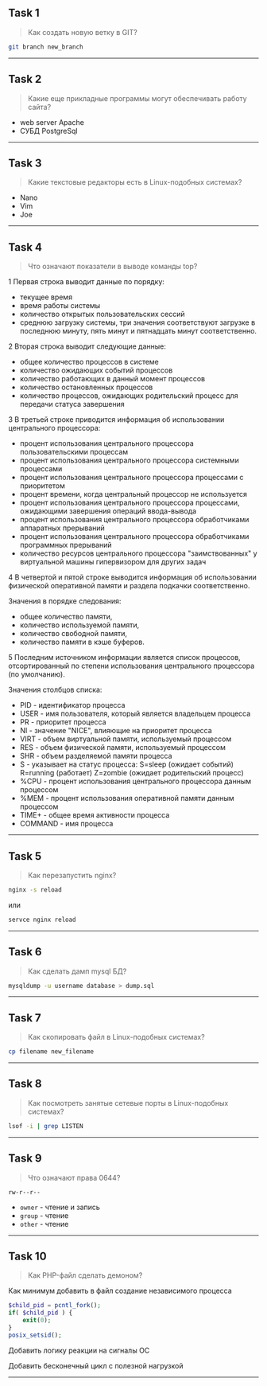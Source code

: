 ## Task 1
> Как создать новую ветку в GIT?

~~~bash
git branch new_branch
~~~

***

## Task 2
> Какие еще прикладные программы могут обеспечивать работу сайта?

* web server Apache
* СУБД PostgreSql

***

## Task 3
> Какие текстовые редакторы есть в Linux-подобных системах?

* Nano
* Vim
* Joe

***

## Task 4
> Что означают показатели в выводе команды top?

1 Первая строка выводит данные по порядку:
  * текущее время
  * время работы системы
  * количество открытых пользовательских сессий
  * среднюю загрузку системы, три значения соответствуют загрузке в последнюю минуту, пять минут и пятнадцать минут соответственно.

2 Вторая строка выводит следующие данные:
  * общее количество процессов в системе
  * количество ожидающих событий процессов
  * количество работающих в данный момент процессов
  * количество остановленных процессов
  * количество процессов, ожидающих родительский процесс для передачи статуса завершения

3 В третьей строке приводится информация об использовании центрального процессора:
  * процент использования центрального процессора пользовательскими процессам
  * процент использования центрального процессора системными процессами
  * процент использования центрального процессора процессами с приоритетом
  * процент времени, когда центральный процессор не используется
  * процент использования центрального процессора процессами, ожидающими завершения операций ввода-вывода
  * процент использования центрального процессора обработчиками аппаратных прерываний
  * процент использования центрального процессора обработчиками программных прерываний
  * количество ресурсов центрального процессора "заимствованных" у виртуальной машины гипервизором для других задач

4 В четвертой и пятой строке выводится информация об использовании физической оперативной памяти и раздела подкачки соответственно.

  Значения в порядке следования:
  * общее количество памяти,
  * количество используемой памяти,
  * количество свободной памяти,
  * количество памяти в кэше буферов.


5 Последним источником информации является список процессов, отсортированный по степени использования центрального процессора (по умолчанию).
 
  Значения столбцов списка:
  * PID - идентификатор процесса
  * USER - имя пользователя, который является владельцем процесса
  * PR - приоритет процесса
  * NI - значение "NICE", влияющие на приоритет процесса
  * VIRT - объем виртуальной памяти, используемый процессом
  * RES - объем физической памяти, используемый процессом
  * SHR - объем разделяемой памяти процесса
  * S - указывает на статус процесса: S=sleep (ожидает событий) R=running (работает) Z=zombie (ожидает родительский процесс)
  * %CPU - процент использования центрального процессора данным процессом
  * %MEM - процент использования оперативной памяти данным процессом
  * TIME+ - общее время активности процесса
  * COMMAND - имя процесса

***

## Task 5
> Как перезапустить nginx?

~~~bash
nginx -s reload
~~~

или

~~~bash
servce nginx reload
~~~

***

## Task 6
> Как сделать дамп mysql БД?

~~~bash
mysqldump -u username database > dump.sql
~~~

***

## Task 7
> Как скопировать файл в Linux-подобных системах?

~~~bash
cp filename new_filename
~~~

***

## Task 8
> Как посмотреть занятые сетевые порты в Linux-подобных системах?

~~~bash
lsof -i | grep LISTEN
~~~

***

## Task 9
> Что означают права 0644?

`rw-r--r--`

* `owner` - чтение и запись
* `group` - чтение
* `other` - чтение

***

## Task 10
> Как PHP-файл сделать демоном?

Как минимум добавить в файл создание независимого процесса

~~~php
$child_pid = pcntl_fork();
if( $child_pid ) {
    exit(0);
}
posix_setsid();
~~~

Добавить логику реакции на сигналы ОС

Добавить бесконечный цикл с полезной нагрузкой

***
